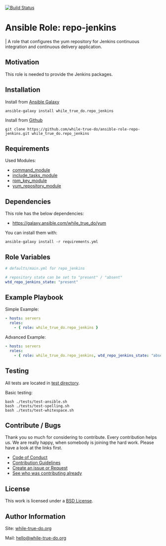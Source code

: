 [![Build Status](https://travis-ci.org/while-true-do/ansible-role-repo-jenkins.svg?branch=master)](https://travis-ci.org/while-true-do/ansible-role-repo-jenkins)

# Ansible Role: repo-jenkins
| A role that configures the yum repository for Jenkins continuous integration and continuous delivery application.

## Motivation

This role is needed to provide the Jenkins packages.

## Installation

Install from [Ansible Galaxy](https://galaxy.ansible.com/while_true_do/repo_jenkins)

```
ansible-galaxy install while_true_do.repo_jenkins
```

Install from [Github](https://github.com/while-true-do/ansible-role-repo-jenkins)

```
git clone https://github.com/while-true-do/ansible-role-repo-jenkins.git while_true_do.repo_jenkins
```

## Requirements

Used Modules:

-   [command_module](https://docs.ansible.com/ansible/latest/modules/command_module.html)
-   [include_tasks_module](https://docs.ansible.com/ansible/latest/modules/include_tasks_module.html)
-   [rpm_key_module](https://docs.ansible.com/ansible/latest/modules/rpm_key_module.html)
-   [yum_repository_module](https://docs.ansible.com/ansible/latest/modules/yum_repository_module.html)

## Dependencies

This role has the below dependencies:

-   <https://galaxy.ansible.com/while_true_do/yum>

You can install them with:

```
ansible-galaxy install -r requirements.yml
```

## Role Variables

```yaml
# defaults/main.yml for repo_jenkins

# repository state can be set to "present" / "absent"
wtd_repo_jenkins_state: "present"
```

## Example Playbook

Simple Example:

```yaml
- hosts: servers
  roles:
    - { role: while_true_do.repo_jenkins }
```

Advanced Example:

```yaml
- hosts: servers
  roles:
    - { role: while_true_do.repo_jenkins, wtd_repo_jenkins_state: "absent" }
```

## Testing

All tests are located in [test directory](./tests/).

Basic testing:

```
bash ./tests/test-ansible.sh
bash ./tests/test-spelling.sh
bash ./tests/test-whitespace.sh
```

## Contribute / Bugs

Thank you so much for considering to contribute. Every contribution helps us.
We are really happy, when somebody is joining the hard work. Please have a look
at the links first.

-   [Code of Conduct](./docs/CODE_OF_CONDUCT.md)
-   [Contribution Guidelines](./docs/CONTRIBUTING.md)
-   [Create an issue or Request](https://github.com/while-true-do/ansible-role-repo-jenkins/issues)
-   [See who was contributing already](https://github.com/while-true-do/ansible-role-repo-jenkins/graphs/contributors)

## License

This work is licensed under a [BSD License](https://opensource.org/licenses/BSD-3-Clause).

## Author Information

Site: [while-true-do.org](https://while-true-do.org)

Mail: [hello@while-true-do.org](mailto:hello@while-true-do.org)
